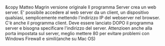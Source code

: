 &copy Matteo Magrin versione originale
Il programma Server crea un web server.
E' possibile accedere al web server da un client, un dispositivo qualsiasi, semplicemente mettendo l'indirizzo IP del webserver nel browser.
C'è anche il programma client. Deve essere lanciato DOPO il programma server e bisogna specificare l'indirizzo del server.
Attenzioen anche alla porta impostata sul server, meglio mettere 80 per evitare problemi con Windows Firewall e simili(anche su Mac OS)
